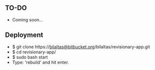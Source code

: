 ## TO-DO

* Coming soon...


## Deployment

* $ git clone https://bilaltas@bitbucket.org/bilaltas/revisionary-app.git
* $ cd revisionary-app/
* $ sudo bash start
* Type: 'rebuild' and hit enter.
